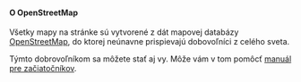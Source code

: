 #### O OpenStreetMap

Všetky mapy na stránke sú vytvorené z dát mapovej databázy [OpenStreetMap](http://www.openstreetmap.org), do ktorej neúnavne prispievajú dobovoľníci z celého sveta.

Týmto dobrovoľníkom sa môžete stať aj vy. Môže vám v tom pomôcť [manuál pre začiatočníkov](http://wiki.freemap.sk/StarterGuide).
